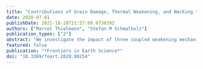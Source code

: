 ```yaml
---
title: "Contributions of Grain Damage, Thermal Weakening, and Necking to Slab Detachment"
date: 2020-07-01
publishDate: 2021-10-28T21:57:09.073839Z
authors: ["Marcel Thielmann", "Stefan M Schmalholz"]
publication_types: ["2"]
abstract: "We investigate the impact of three coupled weakening mechanisms on the viscous detachment of a stalled lithospheric slab: structural weakening due to necking, material weakening due to grain size reduction, using a two-phase grain damage model, and thermal weakening due to shear heating (thermal damage). We consider a combined flow law of dislocation and diffusion creep. To understand and quantify the coupling of these three nonlinear weakening processes, we derive a mathematical model, which consists of three coupled nonlinear ordinary differential equations describing the evolution of slab thickness, grain size and temperature. With dimensional analysis, we determine the dimensionless parameters which control the relative importance of the three weakening processes and the two creep mechanisms. We derive several analytical solutions for end-member scenarios that predict the detachment time, that is the duration of slab detachment until slab thickness becomes zero. These analytical solutions are then tested against numerical solutions for intermediate cases. The analytical solutions are accurate for end-member scenarios where one of the weakening mechanisms and one of the creep mechanisms is dominant. Furthermore, we use numerical solutions of the system of equations to systematically explore the parameter space with a Monte Carlo approach.. The numerical approach shows that the analytical solutions typically never deviate by more than 50% from the numerical ones, even for scenarios where all three weakening and both creep mechanisms are important. When both grain and thermal damage are important, the two damage processes generate a positive feedback loop resulting in the fastest detachment times. For Earth conditions, we find that the onset of slab detachment is controlled by grain damage and that during later stages of slab detachment thermal weakening becomes increasingly important and can become the dominating weakening process. We argue that both grain and thermal damage are important for slab detachment and that both damage processes could also be important for lithosphere necking during continental rifting leading to break-up and ocean formation."
featured: false
publication: "*Frontiers in Earth Science*"
doi: "10.3389/feart.2020.00254"
---
```


